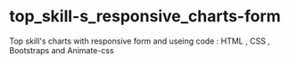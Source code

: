 # top_skill-s_responsive_charts-form
Top skill's charts with responsive form and useing code : HTML , CSS , Bootstraps and Animate-css
